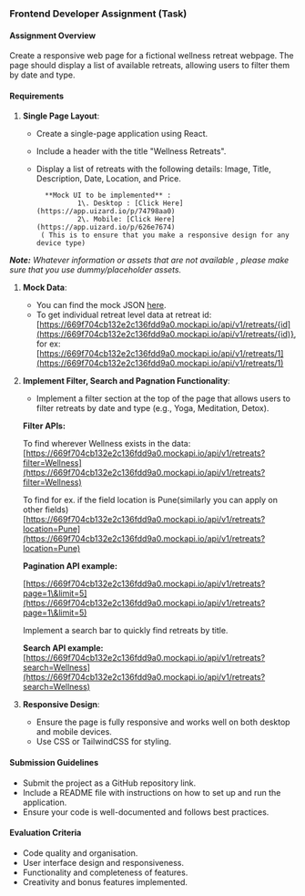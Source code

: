 ### **Frontend Developer Assignment (Task)**

#### **Assignment Overview**

Create a responsive web page for a fictional wellness retreat webpage. The page should display a list of available retreats, allowing users to filter them by date and type.

#### **Requirements**

1. **Single Page Layout**:  
   * Create a single-page application using React.  
   * Include a header with the title "Wellness Retreats".  
   * Display a list of retreats with the following details: Image, Title, Description, Date, Location, and Price.

           **Mock UI to be implemented** :   
                   1\. Desktop : [Click Here](https://app.uizard.io/p/74798aa0)  
                   2\. Mobile: [Click Here](https://app.uizard.io/p/626e7674)  
          ( This is to ensure that you make a responsive design for any device type)  
        
***Note:** Whatever information or assets that are not available , please make sure that you  use dummy/placeholder assets.*

1. **Mock Data**:  
   * You can find the mock JSON [here](https://669f704cb132e2c136fdd9a0.mockapi.io/api/v1/retreats).  
   * To get individual retreat level data at retreat id:  
     [https://669f704cb132e2c136fdd9a0.mockapi.io/api/v1/retreats/{id](https://669f704cb132e2c136fdd9a0.mockapi.io/api/v1/retreats/{id)}, for ex: [https://669f704cb132e2c136fdd9a0.mockapi.io/api/v1/retreats/1](https://669f704cb132e2c136fdd9a0.mockapi.io/api/v1/retreats/1)

1. **Implement Filter, Search and Pagnation Functionality**:  
   * Implement a filter section at the top of the page that allows users to filter retreats by date and type (e.g., Yoga, Meditation, Detox).

   **Filter APIs:**

   To find wherever Wellness exists in the data:  
     [https://669f704cb132e2c136fdd9a0.mockapi.io/api/v1/retreats?filter=Wellness](https://669f704cb132e2c136fdd9a0.mockapi.io/api/v1/retreats?filter=Wellness) 

   

   To find for ex. if the field location is Pune(similarly you can apply on other fields) [https://669f704cb132e2c136fdd9a0.mockapi.io/api/v1/retreats?location=Pune](https://669f704cb132e2c136fdd9a0.mockapi.io/api/v1/retreats?location=Pune)

   

   **Pagination API example:**

   [https://669f704cb132e2c136fdd9a0.mockapi.io/api/v1/retreats?page=1\&limit=5](https://669f704cb132e2c136fdd9a0.mockapi.io/api/v1/retreats?page=1\&limit=5)

   

   Implement a search bar to quickly find retreats by title.

   **Search API example:** [https://669f704cb132e2c136fdd9a0.mockapi.io/api/v1/retreats?search=Wellness](https://669f704cb132e2c136fdd9a0.mockapi.io/api/v1/retreats?search=Wellness)

 


1. **Responsive Design**:  
   * Ensure the page is fully responsive and works well on both desktop and mobile devices.  
   * Use CSS or TailwindCSS for styling.

####   **Submission Guidelines**

* Submit the project as a GitHub repository link.  
* Include a README file with instructions on how to set up and run the application.  
* Ensure your code is well-documented and follows best practices.

#### **Evaluation Criteria**

* Code quality and organisation.  
* User interface design and responsiveness.  
* Functionality and completeness of features.  
* Creativity and bonus features implemented.


